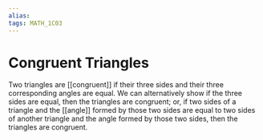 ```yaml
---
alias:
tags: MATH_1C03
---
```

# Congruent Triangles
Two triangles are [[congruent]] if their three sides and their three corresponding angles are equal. We can alternatively show if the three sides are equal, then the triangles are congruent; or, if two sides of a triangle and the [[angle]] formed by those two sides are equal to two sides of another triangle and the angle formed by those two sides, then the triangles are congruent. 